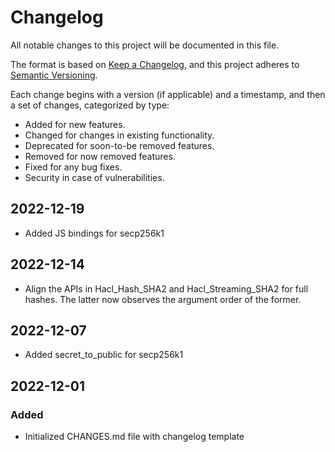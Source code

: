 # Changelog

All notable changes to this project will be documented in this file.

The format is based on [Keep a Changelog](https://keepachangelog.com/en/1.0.0/),
and this project adheres to [Semantic Versioning](https://semver.org/spec/v2.0.0.html).

Each change begins with a version (if applicable) and a timestamp, and then a set of changes, categorized by type:
- Added for new features.
- Changed for changes in existing functionality.
- Deprecated for soon-to-be removed features.
- Removed for now removed features.
- Fixed for any bug fixes.
- Security in case of vulnerabilities.

## 2022-12-19
- Added JS bindings for secp256k1

## 2022-12-14

- Align the APIs in Hacl_Hash_SHA2 and Hacl_Streaming_SHA2 for full hashes. The
  latter now observes the argument order of the former.

## 2022-12-07
- Added secret_to_public for secp256k1

## 2022-12-01

### Added

- Initialized CHANGES.md file with changelog template
